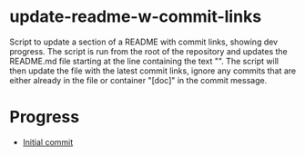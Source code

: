 # update-readme-w-commit-links
Script to update a section of a README with commit links, showing dev progress.
The script is run from the root of the repository and updates the README.md file starting at the line containing the text "<!-- index starts -->". The script will then update the file with the latest commit links, ignore any commits that are either already in the file or container "[doc]" in the commit message.

# Progress
<!-- index starts -->
* [Initial commit](ebc950968c79b18d9b47fc4429353ff033921016)
